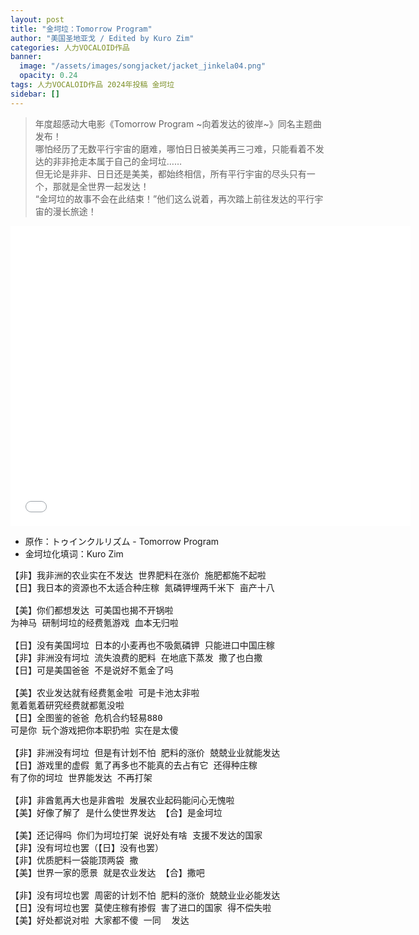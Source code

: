```yaml
---
layout: post
title: "金坷垃：Tomorrow Program"
author: "美国圣地亚戈 / Edited by Kuro Zim"
categories: 人力VOCALOID作品
banner: 
  image: "/assets/images/songjacket/jacket_jinkela04.png"
  opacity: 0.24
tags: 人力VOCALOID作品 2024年投稿 金坷垃
sidebar: []
---
```


> 年度超感动大电影《Tomorrow Program ~向着发达的彼岸~》同名主题曲发布！<br>哪怕经历了无数平行宇宙的磨难，哪怕日日被美美再三刁难，只能看着不发达的非非抢走本属于自己的金坷垃……<br>但无论是非非、日日还是美美，都始终相信，所有平行宇宙的尽头只有一个，那就是全世界一起发达！<br>“金坷垃的故事不会在此结束！”他们这么说着，再次踏上前往发达的平行宇宙的漫长旅途！

<iframe src="//player.bilibili.com/player.html?bvid=BV198bFeWExA" width="640" height="480" frameborder="0" scrolling="no" allowfullscreen></iframe>

* 原作：トゥインクルリズム - Tomorrow Program
* 金坷垃化填词：Kuro Zim

<pre>【非】我非洲的农业实在不发达 世界肥料在涨价 施肥都施不起啦
【日】我日本的资源也不太适合种庄稼 氮磷钾埋两千米下 亩产十八

【美】你们都想发达 可美国也揭不开锅啦
为神马 研制坷垃的经费氪游戏 血本无归啦

【日】没有美国坷垃 日本的小麦再也不吸氮磷钾 只能进口中国庄稼
【非】非洲没有坷垃 流失浪费的肥料 在地底下蒸发 撒了也白撒
【日】可是美国爸爸 不是说好不氪金了吗

【美】农业发达就有经费氪金啦 可是卡池太非啦 
氪着氪着研究经费就都氪没啦
【日】全图鉴的爸爸 危机合约轻易880
可是你 玩个游戏把你本职扔啦 实在是太傻

【非】非洲没有坷垃 但是有计划不怕 肥料的涨价 兢兢业业就能发达
【日】游戏里的虚假 氪了再多也不能真的去占有它 还得种庄稼
有了你的坷垃 世界能发达 不再打架

【非】非酋氪再大也是非酋啦 发展农业起码能问心无愧啦
【美】好像了解了 是什么使世界发达 【合】是金坷垃

【美】还记得吗 你们为坷垃打架 说好处有啥 支援不发达的国家
【非】没有坷垃也罢（【日】没有也罢）
【非】优质肥料一袋能顶两袋 撒
【美】世界一家的愿景 就是农业发达 【合】撒吧

【非】没有坷垃也罢 周密的计划不怕 肥料的涨价 兢兢业业必能发达
【日】没有坷垃也罢 莫使庄稼有掺假 害了进口的国家 得不偿失啦
【美】好处都说对啦 大家都不傻 一同  发达</pre>
